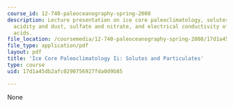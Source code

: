 ```yaml
---
course_id: 12-740-paleoceanography-spring-2008
description: Lecture presentation on ice core paleoclimatology, solutes and particulates,
  acidity and dust, sulfate and nitrate, and electrical conductivity of ice and volcanic
  acids.
file_location: /coursemedia/12-740-paleoceanography-spring-2008/17d1a45db2afc0290756927fda0d9b85_lec08b_slide.pdf
file_type: application/pdf
layout: pdf
title: 'Ice Core Paleoclimatology Ii: Solutes and Particulates'
type: course
uid: 17d1a45db2afc0290756927fda0d9b85

---
```

None